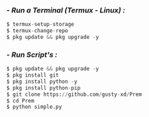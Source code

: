 ### - *Run a Terminal (Termux - Linux) :*
```python
$ termux-setup-storage
$ termux-change-repo
$ pkg update && pkg upgrade -y
```

### - *Run Script's :*
```python
$ pkg update && pkg upgrade -y
$ pkg install git
$ pkg install python -y
$ pkg install python-pip
$ git clone https://github.com/gusty-xd/Prem
$ cd Prem
$ python simple.py
```
